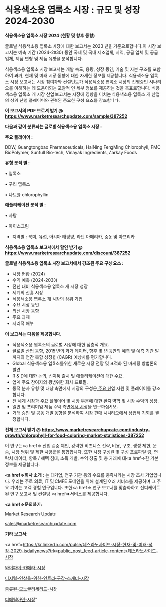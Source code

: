 # 식용색소용 엽록소 시장 : 규모 및 성장 2024-2030

<strong>식용색소용 엽록소 시장 2024 (현황 및 향후 동향)</strong>

글로벌 식용색소용 엽록소 시장에 대한 보고서는 2023 년을 기준으로합니다.이 시장 보고서는 예측 기간 (2024-2030) 동안 국제 및 국내 제조업체, 지역, 공급 업체 및 공급 업체, 제품 변형 및 제품 유형을 분석합니다.

식용색소용 엽록소 시장 보고서는 개발 속도, 용량, 성장 동인, 기술 및 자본 구조를 포함하여 과거, 현재 및 미래 시장 동향에 대한 자세한 정보를 제공합니다. 식용색소용 엽록소 시장 보고서는 시장 참여자와 컨설턴트가 식용색소용 엽록소 시장의 진행중인 시나리오를 이해하는 데 도움이되는 포괄적 인 세부 정보를 제공하는 것을 목표로합니다. 식용색소용 엽록소 개 시장 산업 보고서는 시장에 영향을 미치는 식용색소용 엽록소 개 산업의 상위 산업 플레이어와 관련된 중요한 구성 요소를 강조합니다.



<strong>이 보고서의 PDF 브로셔 받기 @ <a href=https://www.marketresearchupdate.com/sample/387252>https://www.marketresearchupdate.com/sample/387252</a></strong>



<strong>다음과 같이 분류되는 글로벌 식용색소용 엽록소 시장 :</strong>



<strong>주요 플레이어 :</strong>

DDW, Guangtongbao Pharmaceuticals, HaiNing FengMing Chlorophyll, FMC BioPolymer, Sunfull Bio-tech, Vinayak Ingredients, Aarkay Foods



<strong>유형 분석 별 :</strong>

• 엽록소

• 구리 엽록소

• 나트륨 chlorophyllin



<strong>애플리케이션 분석 별 :</strong>

• 사탕

• 아이스크림

<ul>
  <li>지역별 : 북미, 유럽, 아시아 태평양, 라틴 아메리카, 중동 및 아프리카</li>
</ul>


<strong>식용색소용 엽록소 보고서에서 할인 받기 @ <a href=https://www.marketresearchupdate.com/discount/387252>https://www.marketresearchupdate.com/discount/387252</a></strong>



<strong>글로벌 식용색소용 엽록소 시장 보고서에서 강조된 주요 구성 요소 :</strong>
<ul>
  <li>시장 현황 (2024)</li>
  <li>수익 예측 (2024-2030)</li>
  <li>전년 대비 식용색소용 엽록소 개 시장 성장</li>
  <li>세계의 신흥 시장</li>
  <li>식용색소용 엽록소 개 시장의 상위 기업</li>
  <li>주요 시장 동인</li>
  <li>최신 시장 동향</li>
  <li>주요 과제</li>
  <li>지리적 해부</li>
</ul>


<strong>이 보고서는 다음을 제공합니다.</strong>
<ul>
  <li>식용색소용 엽록소의 글로벌 시장에 대한 심층적 개요.</li>
  <li>글로벌 산업 동향, 2015 년의 과거 데이터, 향후 몇 년 동안의 예측 및 예측 기간 말까지의 연간 복합 성장률 (CAGR) 예상치를 평가합니다.</li>
  <li>Global 식용색소용 엽록소를위한 새로운 시장 전망 및 표적화 된 마케팅 방법론의 발견</li>
  <li>R &amp; D에 대한 논의, 신제품 출시 및 애플리케이션에 대한 수요.</li>
  <li>업계 주요 참여자의 광범위한 회사 프로필.</li>
  <li>동적 분자 유형 및 대상 측면에서 시장의 구성은<a href=> 주요 산</a>업 자원 및 플레이어를 강조합니다.</li>
  <li>전 세계 시장과 주요 플레이어 및 시장 부문에 대한 환자 역학 및 시장 수익의 성장.</li>
  <li>일반 및 프리미엄 제품 수익 측면<a href=>에서 시</a>장을 연구하십시오.</li>
  <li>거래 승인 및 공동 개발 동향을 분석하여 시장 판매 시나리오에서 상업적 기회를 결정합니다.</li>
</ul>



<strong>전체 보고서 받기 @ <a href=https://www.marketresearchupdate.com/industry-growth/chlorophyll-for-food-coloring-market-statistices-387252>https://www.marketresearchupdate.com/industry-growth/chlorophyll-for-food-coloring-market-statistices-387252</a></strong>

이 연구는<a href=> 산업 존중</a> 체인, 강력한 비즈니스 전략, 비용, 구조, 생성 제한, 운송, 시장 범위 및 제한 사용률을 통합합니다. 또한 시장 구성원 및 구성 프로파일 링, 연락처 데이터, 항목 / 혜택 침대, 소득 개발, 수익 창출 및 총 거래에 대<a href=>한 기본 </a>정보를 제공합니다.



<strong><a href=>회사 소</a>개 :</strong>
는 대기업, 연구 기관 등의 수요를 충족시키는 시장 조사 기업입니다. 우리는 주로 의료, IT 및 CMFE 도메인을 위해 설계된 여러 서비스를 제공하며 그 주요 기여는 고객 경험 연구입니다. 또한<a href=> 연구 보</a>고서를 맞춤화하고 신디케이트 된 연구 보고서 및 컨설팅 <a href=>서비스</a>를 제공합니다.



<strong><a href=>문의하기:</a></strong>

Market Research Update

sales@marketresearchupdate.com



<strong>기타 보고서:</strong>

<a href=https://kr.linkedin.com/pulse/데스라노사이드-시장-현재-및-미래-성장-2029-isdailynews?trk=public_post_feed-article-content>데스라노사이드-시장</a>

<a href=https://www.linkedin.com/pulse/와이파이-카메라-시장-세분화-연구-및-목표-고객2029년-survey-spotlight-pro-24-analysis-lmsjf/>와이파이-카메라-시장</a>

<a href=https://www.linkedin.com/pulse/디지털-인상을-위한-인트라-구강-스캐너-시장-경쟁-분석-및-성장-잠재력-cvjpf/>디지털-인상을-위한-인트라-구강-스캐너-시장</a>

<a href=https://www.linkedin.com/pulse/증류된-모노글리세리드-시장-현재-및-미래-성장-2029-analytics-avenue-adventures-24-ana-pf2xf/>증류된-모노글리세리드-시장</a>

<a href=https://www.linkedin.com/pulse/디메틸아민-시장-현재-및-미래-성장-2030-analytics-alchemy-360-analysis-ofs4c/>디메틸아민-시장</a>"
